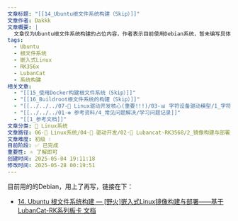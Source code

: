 ```yaml
---
文章标题: "[[14_Ubuntu根文件系统构建（Skip）]]"
文章作者: Dakkk
文章概要: |
  文章仅为Ubuntu根文件系统构建的占位内容，作者表示目前使用Debian系统，暂未编写具体内容，仅提供了外部参考链接。
tags:
  - Ubuntu
  - 根文件系统
  - 嵌入式Linux
  - RK356x
  - LubanCat
  - 系统构建
相关文章:
  - "[[15_使用Docker构建根文件系统（Skip）]]"
  - "[[16_Buildroot根文件系统的构建（Skip）]]"
  - "[[../../../07-🚗 Linux驱动开发核心(重要!!!)/03-📊 字符设备驱动模型/1_字符设备驱动模型基础(Lubancat)/1_驱动章节实验环境搭建]]"
  - "[[../../../01-❇️ 参考资料/4_常见问题解决/学习问题记录]]"
  - "[[1_参考文档]]"
文章分类: 🐧 Linux系统
文章路径: 06-🐧 Linux系统/04-🔌 驱动开发/02-💾 Lubancat-RK3568/2_镜像构建与部署/14_Ubuntu根文件系统构建（Skip）.md
文章难度: 初级 💧
目前阶段: ✅ 已完成
重要性: ⭐ 了解即可
创建时间: 2025-05-04 19:11:18
修改时间: 2025-05-28 00:19:51
---
```



目前用的的Debian，用上了再写，链接在下：
- [14. Ubuntu 根文件系统构建 — [野火]嵌入式Linux镜像构建与部署——基于LubanCat-RK系列板卡 文档](https://doc.embedfire.com/linux/rk356x/build_and_deploy/zh/latest/building_image/ubuntu_rootfs/ubuntu_rootfs.html)